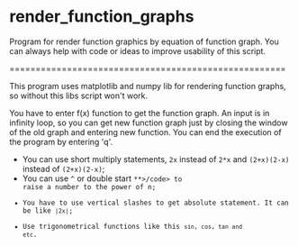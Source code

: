 # render_function_graphs
Program for render function graphics by equation of function graph. You can always help with code or ideas to improve usability of this script.

=====================================================

This program uses matplotlib and numpy lib for rendering function graphs, so without this libs script won't work.

You have to enter f(x) function to get the function graph. An input is in infinity loop, so you can get new function graph just by closing the window of the old graph and entering new function. You can end the execution of the program by entering 'q'.

- You can use short multiply statements, <code>2x</code> instead of <code>2*x</code> and <code>(2+x)(2-x)</code> instead of <code>(2+x)(2-x)</code>;
- You can use <code>^</code> or double start <code>**>/code> to raise a number to the power of n;
- You have to use vertical slashes to get absolute statement. It can be like <code>|2x|</code>;
- Use trigonometrical functions like this <code>sin, cos, tan and etc</code>.
